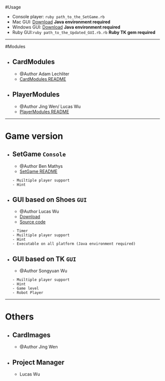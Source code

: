 

#Usage
- Console player: `ruby path_to_the_SetGame.rb`
- Mac GUI: [Download](https://github.com/cse-3901-sharkey/Butterfly/releases) **Java environment required**
- Windows GUI: [Download](https://github.com/cse-3901-sharkey/Butterfly/releases) **Java environment required**
- Ruby GUI:`ruby path_to_the_Updated_GUI.rb.rb` **Ruby TK gem required**

---

#Modules 
- ## CardModules 
  - @Author Adam Lechliter 
  - [CardModules README](CardModule)
- ## PlayerModules 
  - @Author Jing Wen/ Lucas Wu
  - [PlayerModules README](PlayerModule)
---
# Game version
- ## SetGame `Console`
  - @Author Ben Mathys 
  - [SetGame README](SetGame\SetRules.txt)
  ```
  - Muiltiple player support
  - Hint
  ```
- ## GUI based on Shoes `GUI`
  - @Author Lucas Wu
  - [Download](https://github.com/cse-3901-sharkey/Butterfly/releases)
  - [Source code](Shoes_GUI.rb)
  ```
  - Timer
  - Muiltiple player support
  - Hint
  - Executable on all platform (Java environment required)
  ```
- ## GUI based on TK `GUI`
  - @Author Songyuan Wu
  ```
  - Muiltiple player support
  - Hint
  - Game level
  - Robot Player
  ```
---
# Others
- ## CardImages 
  - @Author Jing Wen
- ## Project Manager
  - Lucas Wu





